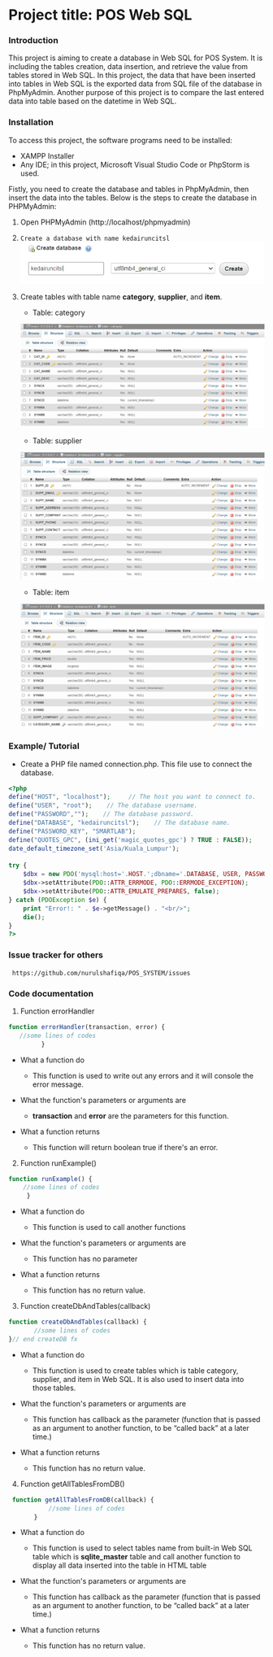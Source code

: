 # Project title: POS Web SQL


### Introduction

This project is aiming to create a database in Web SQL for POS System. It is including the tables creation, data insertion, and retrieve the value from tables stored in Web SQL. In this project, the data that have been inserted into tables in Web SQL is the exported data from SQL file of the database in PhpMyAdmin. Another purpose of this project is to compare the last entered data into table based on the datetime in Web SQL. 

### Installation
To access this project, the software programs need to be installed:
* XAMPP Installer
* Any IDE; in this project, Microsoft Visual Studio Code or PhpStorm is used.

Fistly, you need to create the database and tables in PhpMyAdmin, then insert the data into the tables. Below is the steps to create the database in PHPMyAdmin:

1. Open PHPMyAdmin (http://localhost/phpmyadmin)
2. ```Create a database with name kedairuncitsl```
     ![](gitImg/createDB.png)
     
3. Create tables with table name **category**, **supplier**, and **item**.
     * Table: category
     
     ![](gitImg/2022-04-27%20(7).png)
     
     * Table: supplier
     
     ![](gitImg/2022-04-27%20(8).png)
     
     * Table: item
     
     ![](gitImg/2022-04-27%20(4).png)
     

### Example/ Tutorial
* Create a PHP file named connection.php. This file use to connect the database.

```php
<?php
define("HOST", "localhost");     // The host you want to connect to.
define("USER", "root");    // The database username.
define("PASSWORD","");    // The database password.
define("DATABASE", "kedairuncitsl");    // The database name.
define("PASSWORD_KEY", "SMARTLAB");
define("QUOTES_GPC", (ini_get('magic_quotes_gpc') ? TRUE : FALSE));
date_default_timezone_set('Asia/Kuala_Lumpur');

try {
    $dbx = new PDO('mysql:host='.HOST.';dbname='.DATABASE, USER, PASSWORD);
    $dbx->setAttribute(PDO::ATTR_ERRMODE, PDO::ERRMODE_EXCEPTION);
    $dbx->setAttribute(PDO::ATTR_EMULATE_PREPARES, false);
} catch (PDOException $e) {
    print "Error!: " . $e->getMessage() . "<br/>";
    die();
}
?>
```

### Issue tracker for others
     https://github.com/nurulshafiqa/POS_SYSTEM/issues
     
### Code documentation
1) Function errorHandler
  ```javascript
  function errorHandler(transaction, error) {
     //some lines of codes
           }
  ```
  
* What a function do
     - This function is used to write out any errors and it will console the error message.
     
* What the function's parameters or arguments are
     - **transaction** and **error** are the parameters for this function.
     
* What a function returns
     - This function will return boolean true if there's an error.


2) Function runExample()

```javascript
function runExample() {
    //some lines of codes
     }
```
* What a function do
     - This function is used to call another functions
     
* What the function's parameters or arguments are
     - This function has no parameter
     
* What a function returns
     - This function has no return value.
 
 
3. Function createDbAndTables(callback)

```javascript
function createDbAndTables(callback) {
       //some lines of codes
}// end createDB fx
```
* What a function do
     - This function is used to create tables which is table category, supplier, and item in Web SQL. It is also used to insert data into those tables.
     
* What the function's parameters or arguments are
     - This function has callback as the parameter (function that is passed as an argument to another function, to be “called back” at a later time.)
     
* What a function returns
     - This function has no return value.
 
 4. Function getAllTablesFromDB()
 ```javascript
  function getAllTablesFromDB(callback) {
            //some lines of codes
        }
 ```
* What a function do
     - This function is used to select tables name from built-in Web SQL table which is **sqlite_master** table and call another function to display all data inserted into the table in HTML table
     
* What the function's parameters or arguments are
     - This function has callback as the parameter (function that is passed as an argument to another function, to be “called back” at a later time.)
     
* What a function returns
     - This function has no return value.
